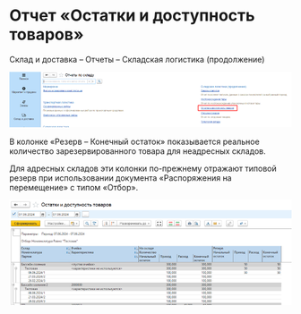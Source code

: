 # Отчет «Остатки и доступность товаров»

Склад и доставка – Отчеты – Складская логистика (продолжение)

[![3][3]][3]

В колонке «Резерв – Конечный остаток» показывается реальное количество зарезервированного товара для неадресных складов. 

Для адресных складов эти колонки по-прежнему отражают типовой резерв при использовании документа «Распоряжения на перемещение» с типом «Отбор».

[![4][4]][4]

[3]: 3.png
[4]: 4.png